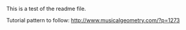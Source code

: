This is a test of the readme file.

Tutorial pattern to follow:
http://www.musicalgeometry.com/?p=1273
